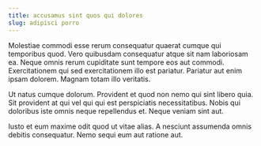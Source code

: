 ```yaml
---
title: accusamus sint quos qui dolores
slug: adipisci porro
---
```


Molestiae commodi esse rerum consequatur quaerat cumque qui temporibus quod. Vero quibusdam consequatur atque sit nam laboriosam ea. Neque omnis rerum cupiditate sunt tempore eos aut commodi. Exercitationem qui sed exercitationem illo est pariatur. Pariatur aut enim ipsam dolorem. Magnam totam illo veritatis.

Ut natus cumque dolorum. Provident et quod non nemo qui sint libero quia. Sit provident at qui vel qui qui est perspiciatis necessitatibus. Nobis qui doloribus iste omnis neque repellendus et. Neque veniam sint aut.

Iusto et eum maxime odit quod ut vitae alias. A nesciunt assumenda omnis debitis consequatur. Nemo sequi eum aut ratione aut.
